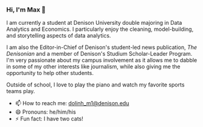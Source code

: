 ### Hi, I'm Max 👋

I am currently a student at Denison University double majoring in Data Analytics and Economics. I particularly enjoy the cleaning, model-building, and storytelling aspects of data analytics. 

I am also the Editor-in-Chief of Denison's student-led news publication, *The Denisonian* and a member of Denison's Studium Scholar-Leader Program. I'm very passionate about my campus involvement as it allows me to dabble in some of my other interests like journalism, while also giving me the opportunity to help other students. 

Outside of school, I love to play the piano and watch my favorite sports teams play.

- 📫 How to reach me: dolinh_m1@denison.edu
- 😄 Pronouns: he/him/his
- ⚡ Fun fact: I have two cats!

